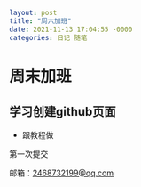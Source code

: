 ```yaml
layout: post
title: "周六加班"
date: 2021-11-13 17:04:55 -0000
categories: 日记 随笔
```

# 周末加班

## 学习创建github页面

* 跟教程做











第一次提交

邮箱：2468732199@qq.com